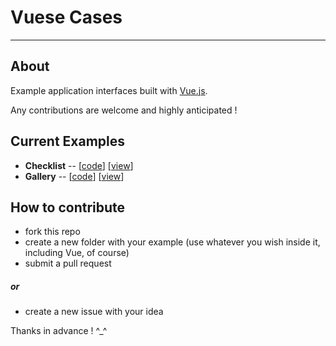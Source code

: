 # Vuese Cases

----
## About

Example application interfaces built with [Vue.js](http://vuejs.org/).

Any contributions are welcome and highly anticipated !

## Current Examples

* **Checklist** -- [[code](https://github.com/lceberg/Vuese-Cases/tree/master/Checklist)] [[view](https://htmlpreview.github.io/?https://github.com/lceberg/Vuese-Cases/blob/master/Checklist/index.html)]
* **Gallery** -- [[code](https://github.com/lceberg/Vuese-Cases/tree/master/Gallery)] [[view](https://htmlpreview.github.io/?https://github.com/lceberg/Vuese-Cases/blob/master/Gallery/index.html)]

## How to contribute
- fork this repo
- create a new folder with your example (use whatever you wish inside it, including Vue, of course)
- submit a pull request

##### or

- create a new issue with your idea

Thanks in advance ! ^_^